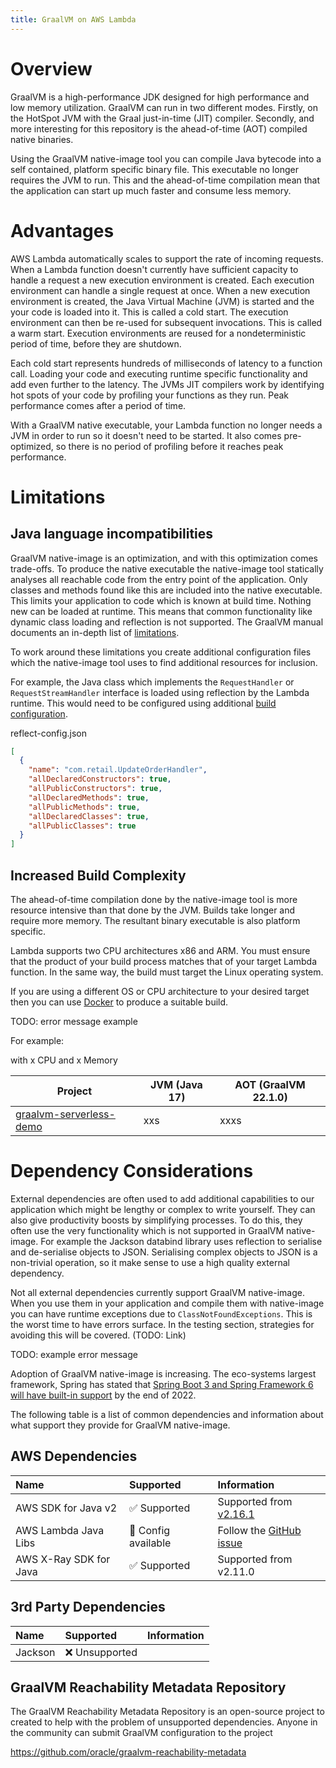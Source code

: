 ```yaml
---
title: GraalVM on AWS Lambda
---
```


# Overview

GraalVM is a high-performance JDK designed for high performance and low memory utilization. GraalVM can run in two different modes. Firstly, on the HotSpot JVM with the Graal just-in-time (JIT) compiler. Secondly, and more interesting for this repository is the ahead-of-time (AOT) compiled native binaries.

Using the GraalVM native-image tool you can compile Java bytecode into a self contained, platform specific binary file. This executable no longer requires the JVM to run. This and the ahead-of-time compilation mean that the application can start up much faster and consume less memory.

# Advantages

AWS Lambda automatically scales to support the rate of incoming requests. When a Lambda function doesn't currently have sufficient capacity to handle a request a new execution environment is created. Each execution environment can handle a single request at once. When a new execution environment is created, the Java Virtual Machine (JVM) is started and the your code is loaded into it. This is called a cold start. The execution environment can then be re-used for subsequent invocations. This is called a warm start. Execution environments are reused for a nondeterministic period of time, before they are shutdown.

Each cold start represents hundreds of milliseconds of latency to a function call. Loading your code and executing runtime specific functionality and add even further to the latency. The JVMs JIT compilers work by identifying hot spots of your code by profiling your functions as they run. Peak performance comes after a period of time.

With a GraalVM native executable, your Lambda function no longer needs a JVM in order to run so it doesn't need to be started. It also comes pre-optimized, so there is no period of profiling before it reaches peak performance. 

# Limitations

## Java language incompatibilities

GraalVM native-image is an optimization, and with this optimization comes trade-offs. To produce the native executable the native-image tool statically analyses all reachable code from the entry point of the application. Only classes and methods found like this are included into the native executable. This limits your application to code which is known at build time. Nothing new can be loaded at runtime. This means that common functionality like dynamic class loading and reflection is not supported. The GraalVM manual documents an in-depth list of [limitations](https://www.graalvm.org/22.0/reference-manual/native-image/Limitations/).

To work around these limitations you create additional configuration files which the native-image tool uses to find additional resources for inclusion.

For example, the Java class which implements the `RequestHandler` or `RequestStreamHandler` interface is loaded using reflection by the Lambda runtime. This would need to be configured using additional [build configuration](https://www.graalvm.org/22.0/reference-manual/native-image/BuildConfiguration/).

reflect-config.json
```json
[
  {
    "name": "com.retail.UpdateOrderHandler",
    "allDeclaredConstructors": true,
    "allPublicConstructors": true,
    "allDeclaredMethods": true,
    "allPublicMethods": true,
    "allDeclaredClasses": true,
    "allPublicClasses": true
  }
]
```

## Increased Build Complexity

The ahead-of-time compilation done by the native-image tool is more resource intensive than that done by the JVM. Builds take longer and require more memory. The resultant binary executable is also platform specific.

Lambda supports two CPU architectures x86 and ARM. You must ensure that the product of your build process matches that of your target Lambda function. In the same way, the build must target the Linux operating system.

If you are using a different OS or CPU architecture to your desired target then you can use [Docker](https://www.docker.com/) to produce a suitable build.

TODO: error message example

For example:

with x CPU and x Memory

| Project                                                                           | JVM (Java 17) | AOT (GraalVM 22.1.0) |
|-----------------------------------------------------------------------------------|---------------|----------------------|
| [graalvm-serverless-demo](https://github.com/aws-samples/serverless-graalvm-demo) | xxs           | xxxs                 |


# Dependency Considerations

External dependencies are often used to add additional capabilities to our application which might be lengthy or complex to write yourself. They can also give productivity boosts by simplifying processes. To do this, they often use the very functionality which is not supported in GraalVM native-image. For example the Jackson databind library uses reflection to serialise and de-serialise objects to JSON. Serialising complex objects to JSON is a non-trivial operation, so it make sense to use a high quality external dependency.

Not all external dependencies currently support GraalVM native-image. When you use them in your application and compile them with native-image you can have runtime exceptions due to `ClassNotFoundExceptions`. This is the worst time to have errors surface. In the testing section, strategies for avoiding this will be covered. (TODO: Link)

TODO: example error message

Adoption of GraalVM native-image is increasing. The eco-systems largest framework, Spring has stated that [Spring Boot 3 and Spring Framework 6 will have built-in support](https://www.infoq.com/articles/native-java-spring-boot/) by the end of 2022.

The following table is a list of common dependencies and information about what support they provide for GraalVM native-image.

## AWS Dependencies

| Name                   | Supported                         | Information                                                                                                                |
|:-----------------------|:----------------------------------|:---------------------------------------------------------------------------------------------------------------------------|
| AWS SDK for Java v2    | :white_check_mark: Supported      | Supported from [v2.16.1](https://aws.amazon.com/blogs/developer/graalvm-native-image-support-in-the-aws-sdk-for-java-2-x/) |
| AWS Lambda Java Libs   | :page_facing_up: Config available | Follow the [GitHub issue](https://github.com/aws/aws-lambda-java-libs/issues/272)                                          |
| AWS X-Ray SDK for Java | :white_check_mark: Supported      | Supported from v2.11.0                                                                                                     |

## 3rd Party Dependencies

| Name     | Supported       | Information                                                                                                                |
|:---------|:----------------|:---------------------------------------------------------------------------------------------------------------------------|
| Jackson  | :x: Unsupported |                                                                                                                            |

## GraalVM Reachability Metadata Repository

The GraalVM Reachability Metadata Repository is an open-source project to created to help with the problem of unsupported dependencies. Anyone in the community can submit GraalVM configuration to the project

https://github.com/oracle/graalvm-reachability-metadata
